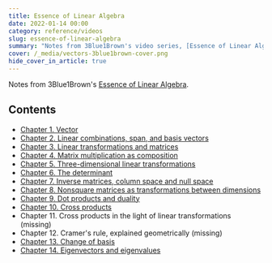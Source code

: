```yaml
---
title: Essence of Linear Algebra
date: 2022-01-14 00:00
category: reference/videos
slug: essence-of-linear-algebra
summary: "Notes from 3Blue1Brown's video series, [Essence of Linear Algebra](https://www.youtube.com/playlist?list=PLZHQObOWTQDPD3MizzM2xVFitgF8hE_ab)"
cover: /_media/vectors-3blue1brown-cover.png
hide_cover_in_article: true
---
```


Notes from 3Blue1Brown's [Essence of Linear Algebra](https://www.youtube.com/playlist?list=PLZHQObOWTQDPD3MizzM2xVFitgF8hE_ab).

## Contents

* [Chapter 1. Vector](vectors-essence-of-linear-algebra.md)
* [Chapter 2. Linear combinations, span, and basis vectors](linear-combinations-span-and-basis-vector-essense.md)
* [Chapter 3. Linear transformations and matrices](linear-transformations-and-matrices.md)
* [Chapter 4. Matrix multiplication as composition](matrix-multiplication-as-composition.md)
* [Chapter 5. Three-dimensional linear transformations](three-dimensional-linear-transformations.md)
* [Chapter 6. The determinant](the-determinant.md)
* [Chapter 7. Inverse matrices, column space and null space](inverse-matrices-column-space-and-null-space.md)
* [Chapter 8. Nonsquare matrices as transformations between dimensions](nonsquare-matrices-as-transformations-between-dimensions.md)
* [Chapter 9. Dot products and duality](dot-products-and-duality.md)
* [Chapter 10. Cross products](cross-products.md)
* Chapter 11. Cross products in the light of linear transformations (missing)
* Chapter 12. Cramer's rule, explained geometrically (missing)
* [Chapter 13. Change of basis](change-of-basis.md)
* [Chapter 14. Eigenvectors and eigenvalues](eigenvectors-and-eigenvalues.md)